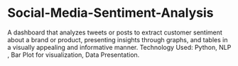 # Social-Media-Sentiment-Analysis
A dashboard that analyzes tweets or posts to extract customer sentiment about a brand or product, presenting insights through graphs, and tables in a visually appealing and informative manner. Technology Used: Python, NLP , Bar Plot for visualization, Data Presentation.
